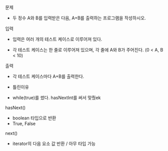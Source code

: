 문제
- 두 정수 A와 B를 입력받은 다음, A+B를 출력하는 프로그램을 작성하시오.

입력
- 입력은 여러 개의 테스트 케이스로 이루어져 있다.

- 각 테스트 케이스는 한 줄로 이루어져 있으며, 각 줄에 A와 B가 주어진다. (0 < A, B < 10)

출력
- 각 테스트 케이스마다 A+B를 출력한다.

- 틀린이유
- while(true)를 썼다. hasNextInt를 써서 맞췄ek

hasNext() 
- boolean 타입으로 반환
- True, False

next()
- iterator의 다음 요소 값 반환 / 아무 타입 가능
